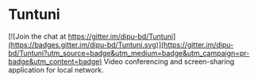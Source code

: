 # Tuntuni

[![Join the chat at https://gitter.im/dipu-bd/Tuntuni](https://badges.gitter.im/dipu-bd/Tuntuni.svg)](https://gitter.im/dipu-bd/Tuntuni?utm_source=badge&utm_medium=badge&utm_campaign=pr-badge&utm_content=badge)
Video conferencing and screen-sharing application for local network.

